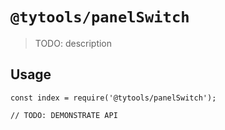# `@tytools/panelSwitch`

> TODO: description

## Usage

```
const index = require('@tytools/panelSwitch');

// TODO: DEMONSTRATE API
```
